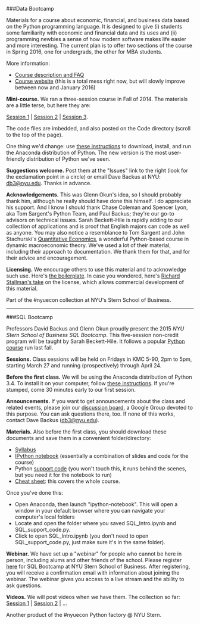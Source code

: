 ###Data Bootcamp

Materials for a course about economic, financial, and business data based on the Python programming language.  It is designed to give (i) students some familiarity with economic and financial data and its uses and (ii) programming newbies a sense of how modern software makes life easier and more interesting.  The current plan is to offer two sections of the course in Spring 2016, one for undergrads, the other for MBA students.  

More information:  

* [Course description and FAQ](https://docs.google.com/document/d/1EYvjgbeXk-BUGVrrVzJGqsaGaxYng1qSSB_3cxdsyJE/edit?usp=sharing) 
* [Course website](http://davebackus.github.io/Data_Bootcamp/) (this is a total mess right now, but will slowly improve between now and January 2016) 

**Mini-course.**
We ran a three-session course in Fall of 2014.  The materials are a little terse, but here they are:

[Session 1](https://github.com/DaveBackus/Data_Bootcamp/blob/master/Notes/mini_class1.pdf) | 
[Session 2](https://github.com/DaveBackus/Data_Bootcamp/blob/master/Notes/mini_class2.pdf) | 
[Session 3](https://github.com/DaveBackus/Data_Bootcamp/blob/master/Notes/mini_class3.pdf).

The code files are imbedded, and also posted on the Code directory (scroll to the top of the page).  

One thing we'd change: use 
[these instructions](https://docs.google.com/document/d/1kvZAEEh4MqpWfVuW1eW3lBvsS2yKEJXtzAkOZSrtd5s/edit?usp=sharing) 
to download, install, and run the Anaconda distribution of Python.  The new version is the most user-friendly distribution of Python we've seen.  

**Suggestions welcome.**  Post them at the "Issues" link to the right (look for the exclamation point in a circle) or email Dave Backus at NYU:  db3@nyu.edu. Thanks in advance. 

**Acknowledgements.**
This was Glenn Okun's idea, so I should probably thank him, although he really should have done this himself.  I do appreciate his support.  And I know I should thank Chase Coleman and Spencer Lyon, aka Tom Sargent's Python Team, and Paul Backus; they're our go-to advisors on technical issues.  Sarah Beckett-Hile is rapidly adding to our collection of applications and is proof that English majors can code as well as anyone.  You may also notice a resemblance to Tom Sargent and John Stachurski's [Quantitative Economics](http://quant-econ.net/), a wonderful Python-based course in dynamic macroeconomic theory. We've used a lot of their material, including their approach to documentation.  We thank them for that, and for their advice and encouragement.  

**Licensing.** We encourage others to use this material and to acknowledge such use.
Here's [the boilerplate](https://github.com/DaveBackus/Data_Bootcamp/blob/master/LICENSE.md).
In case you wondered, here's 
[Richard Stallman's take](http://www.newyorker.com/business/currency/the-gnu-manifesto-turns-thirty) on the license, which allows commercial development of this material.  

Part of the #nyuecon collection at NYU's Stern School of Business. 

---
###SQL Bootcamp

Professors David Backus and Glenn Okun proudly present the 2015 *NYU Stern School of Business SQL Bootcamp*. This five-session non-credit program will be taught by Sarah Beckett-Hile. It follows a popular
[Python course](https://nyusterneconomics.wordpress.com/2014/10/27/business-students-learn-to-code/) run last fall.  

**Sessions.** Class sessions will be held on Fridays in KMC 5-90, 2pm to 5pm, starting March 27 and running (prospectively) through April 24.  

**Before the first class.**  We will be using the Anaconda distribution of Python 3.4. 
To install it on your computer, follow [these instructions](https://docs.google.com/document/d/1kvZAEEh4MqpWfVuW1eW3lBvsS2yKEJXtzAkOZSrtd5s/edit?usp=sharing).
If you're stumped, come 30 minutes early to our first session.  

**Announcements.** If you want to get announcements about the class and related events, please join our [discussion board](https://groups.google.com/forum/#!forum/nyu_data_bootcamp), a Google Group devoted to this purpose.
You can ask questions there, too.  If none of this works, contact Dave Backus (db3@nyu.edu).  

**Materials.**  Also before the first class, you should download these documents and save them in a convenient folder/directory: 
* [Syllabus](https://www.dropbox.com/s/h1qm3iq7owl8mjz/SBH_SQL_Syllabus.pdf?dl=0)
* [IPython notebook](https://www.dropbox.com/s/okehr7gl0lz471m/SQL_Intro.ipynb?dl=0) (essentially a combination of slides and code for the course) 
* Python [support code](https://www.dropbox.com/s/eoiucu0kip9z4dg/SQL_support_code.py?dl=0) (you won't touch this, it runs behind the scenes, but you need it for the notebook to run) 
* [Cheat sheet](https://www.dropbox.com/s/hqppw03m3pzakbb/SQL_Cheat_Sheet.pdf?dl=0): this covers the whole course.  

Once you've done this: 
* Open Anaconda, then launch "ipython-notebook". This will open a window in your default browser where you can navigate your computer's local folders
* Locate and open the folder where you saved SQL_Intro.ipynb and SQL_support_code.py. 
* Click to open SQL_Intro.ipynb (you don't need to open SQL_support_code.py, just make sure it's in the same folder).

**Webinar.**  We have set up a "webinar" for people who cannot be here in person, 
including alums and other friends of the school.  Please register [here](https://attendee.gotowebinar.com/register/3554985340709263362) 
for SQL Bootcamp at NYU Stern School of Business. After registering, you will receive a confirmation email with information about joining the webinar.  The webinar gives you access to a live stream and the ability to ask questions.  

**Videos.** We will post videos when we have them.  The collection so far:  [Session 1](https://www.dropbox.com/s/wqcpw8jmtz6pxc4/NYU_Stern_SQL_Bootcamp_Session_1.mov?dl=0) | 
[Session 2](https://www.dropbox.com/s/63e4ob8q7bq88a6/NYU_Stern_SQL_Bootcamp_Session_2.mov?dl=0) | ...

Another product of the #nyuecon Python factory @ NYU Stern.
